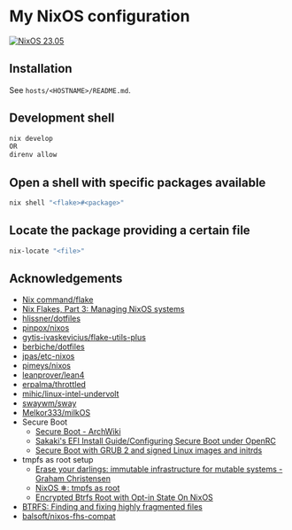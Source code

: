 # My NixOS configuration

[![NixOS 23.05](https://img.shields.io/badge/NixOS-v23.05-blue.svg?style=flat-square&logo=NixOS&logoColor=white)](https://nixos.org)

## Installation

See `hosts/<HOSTNAME>/README.md`.

## Development shell

```sh
nix develop
OR
direnv allow
```

## Open a shell with specific packages available

```sh
nix shell "<flake>#<package>"
```

## Locate the package providing a certain file

```sh
nix-locate "<file>"
```

## Acknowledgements

- [Nix command/flake](https://nixos.wiki/wiki/Nix_command/flake)
- [Nix Flakes, Part 3: Managing NixOS systems](https://www.tweag.io/blog/2020-07-31-nixos-flakes/)
- [hlissner/dotfiles](https://github.com/hlissner/dotfiles)
- [pinpox/nixos](https://github.com/pinpox/nixos)
- [gytis-ivaskevicius/flake-utils-plus](https://github.com/gytis-ivaskevicius/flake-utils-plus)
- [berbiche/dotfiles](https://github.com/berbiche/dotfiles)
- [jpas/etc-nixos](https://github.com/jpas/etc-nixos)
- [pimeys/nixos](https://github.com/pimeys/nixos/commit/9c4306ceac36b7f69fd2ea5e2345200d7336be20)
- [leanprover/lean4](https://github.com/leanprover/lean4/blob/master/nix/packages.nix)
- [erpalma/throttled](https://github.com/erpalma/throttled)
- [mihic/linux-intel-undervolt](https://github.com/mihic/linux-intel-undervolt)
- [swaywm/sway](https://github.com/swaywm/sway)
- [Melkor333/milkOS](https://github.com/Melkor333/milkOS)
- Secure Boot
  - [Secure Boot - ArchWiki](https://wiki.archlinux.org/title/Unified_Extensible_Firmware_Interface/Secure_Boot#Using_your_own_keys)
  - [Sakaki's EFI Install Guide/Configuring Secure Boot under OpenRC](https://wiki.gentoo.org/wiki/User:Sakaki/Sakaki%27s_EFI_Install_Guide/Configuring_Secure_Boot_under_OpenRC)
  - [Secure Boot with GRUB 2 and signed Linux images and initrds](https://ruderich.org/simon/notes/secure-boot-with-grub-and-signed-linux-and-initrd)
- tmpfs as root setup
  - [Erase your darlings: immutable infrastructure for mutable systems - Graham Christensen](https://grahamc.com/blog/erase-your-darlings)
  - [NixOS ❄: tmpfs as root](https://elis.nu/blog/2020/05/nixos-tmpfs-as-root/)
  - [Encrypted Btrfs Root with Opt-in State On NixOS](https://mt-caret.github.io/blog/posts/2020-06-29-optin-state.html)
- [BTRFS: Finding and fixing highly fragmented files](https://helmundwalter.de/blog/btrfs-finding-and-fixing-highly-fragmented-files/)
- [balsoft/nixos-fhs-compat](https://github.com/balsoft/nixos-fhs-compat)
